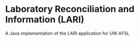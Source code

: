 # Laboratory Reconciliation and Information (LARI)
A Java implementation of the LARI application for UW AFSL
